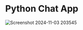 # Python Chat App

![Screenshot 2024-11-03 203545](https://github.com/user-attachments/assets/9de498b1-a773-498b-8998-eb1dd47bbd5f)
